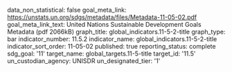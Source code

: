 data_non_statistical: false
goal_meta_link: https://unstats.un.org/sdgs/metadata/files/Metadata-11-05-02.pdf
goal_meta_link_text: United Nations Sustainable Development Goals Metadata (pdf 2066kB)
graph_title: global_indicators.11-5-2-title
graph_type: bar
indicator_number: 11.5.2
indicator_name: global_indicators.11-5-2-title
indicator_sort_order: 11-05-02
published: true
reporting_status: complete
sdg_goal: '11'
target_name: global_targets.11-5-title
target_id: '11.5'
un_custodian_agency: UNISDR
un_designated_tier: '1'
